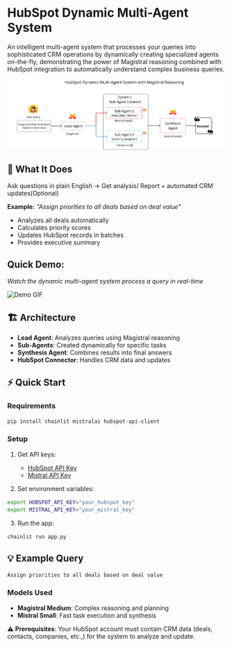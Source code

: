 # HubSpot Dynamic Multi-Agent System

An intelligent multi-agent system that processes your queries into sophisticated CRM operations by dynamically creating specialized agents on-the-fly, demonstrating the power of Magistral reasoning combined with HubSpot integration to automatically understand complex business queries.

![Architecture Diagram](../assets/solution_architecture.png)

## 🎯 What It Does

Ask questions in plain English → Get analysis/ Report + automated CRM updates(Optional)

**Example:** *"Assign priorities to all deals based on deal value"*
- Analyzes all deals automatically
- Calculates priority scores  
- Updates HubSpot records in batches
- Provides executive summary

## Quick Demo:

*Watch the dynamic multi-agent system process a query in real-time*

![Demo GIF](../assets/demo.gif)

## 🏗️ Architecture

- **Lead Agent**: Analyzes queries using Magistral reasoning
- **Sub-Agents**: Created dynamically for specific tasks  
- **Synthesis Agent**: Combines results into final answers
- **HubSpot Connector**: Handles CRM data and updates

## ⚡ Quick Start

### Requirements
```bash
pip install chainlit mistralai hubspot-api-client
```

### Setup
1. Get API keys:
   - [HubSpot API Key](https://developers.hubspot.com/docs/guides/api/overview) 
   - [Mistral API Key](https://console.mistral.ai/api-keys)

2. Set environment variables:
```bash
export HUBSPOT_API_KEY="your_hubspot_key"
export MISTRAL_API_KEY="your_mistral_key"
```

3. Run the app:
```bash
chainlit run app.py
```

## 💡 Example Query

```
Assign priorities to all deals based on deal value
```

### Models Used
- **Magistral Medium**: Complex reasoning and planning
- **Mistral Small**: Fast task execution and synthesis

⚠️ **Prerequisites**: Your HubSpot account must contain CRM data (deals, contacts, companies, etc.,) for the system to analyze and update.

